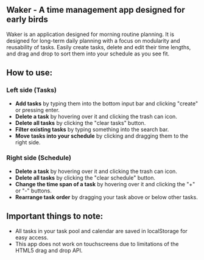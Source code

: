 ## Waker - A time management app designed for early birds
Waker is an application designed for morning routine planning. It is designed for long-term daily planning with a focus on modularity and reusability of tasks. Easily create tasks, delete and edit their time lengths, and drag and drop to sort them into your schedule as you see fit. 

## How to use:

### Left side (Tasks)
- **Add tasks** by typing them into the bottom input bar and clicking "create" or pressing enter. 
- **Delete a task** by hovering over it and clicking the trash can icon.
- **Delete all tasks** by clicking the "clear tasks" button.
- **Filter existing tasks** by typing something into the search bar. 
- **Move tasks into your schedule** by clicking and dragging them to the right side.

### Right side (Schedule)
- **Delete a task** by hovering over it and clicking the trash can icon.
- **Delete all tasks** by clicking the "clear schedule" button.
- **Change the time span of a task** by hovering over it and clicking the "+" or "-" buttons.
- **Rearrange task order** by dragging your task above or below other tasks. 

## Important things to note:
- All tasks in your task pool and calendar are saved in localStorage for easy access. 
- This app does not work on touchscreens due to limitations of the HTML5 drag and drop API. 



